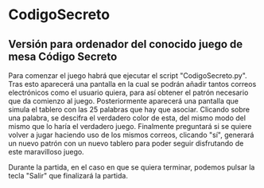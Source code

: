 # CodigoSecreto
## Versión para ordenador del conocido juego de mesa Código Secreto

Para comenzar el juego habrá que ejecutar el script "CodigoSecreto.py". Tras esto aparecerá una pantalla en la cual se podrán añadir tantos correos electrónicos como el usuario quiera, para así obtener el patrón necesario que da comienzo al juego. Posteriormente aparecerá una pantalla que simula el tablero con las 25 palabras que hay que asociar. Clicando sobre una palabra, se descifra el verdadero color de esta, del mismo modo del mismo que lo haría el verdadero juego. Finalmente preguntará si se quiere volver a jugar haciendo uso de los mismos correos, clicando "sí", generará un nuevo patrón con un nuevo tablero para poder seguir disfrutando de este maravilloso juego. 


Durante la partida, en el caso en que se quiera terminar, podemos pulsar la tecla "Salir" que finalizará la partida.
